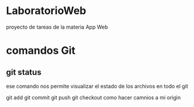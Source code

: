 # LaboratorioWeb
proyecto de tareas de la materia App Web

# comandos Git
## git status
ese comando nos permite visualizar el estado de los archivos en todo el git

git add 
git commit
git push
git checkout
 como hacer camnios a mi origin